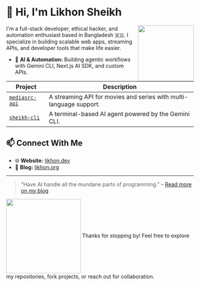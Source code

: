 # 👋 Hi, I'm Likhon Sheikh

<img src="https://media.tenor.com/TyhWL7gJwPgAAAAi/peppo-dance.gif" width="150" align="right">

I'm a full-stack developer, ethical hacker, and automation enthusiast based in Bangladesh 🇧🇩. I specialize in building scalable web apps, streaming APIs, and developer tools that make life easier.
<br>
- 🧠 **AI & Automation:** Building agentic workflows with Gemini CLI, Next.js AI SDK, and custom APIs.


| Project | Description |
|---|---|
| [`mediasrc-api`](https://github.com/likhonsheikh54/mediasrc-api) | A streaming API for movies and series with multi-language support. |
| [`sheikh-cli`](https://github.com/codedwithlikhon/sheikh-cli) | A terminal-based AI agent powered by the Gemini CLI. |

## 📫 Connect With Me
- 🌐 **Website:** [likhon.dev](https://likhon.dev)
- 📝 **Blog:** [likhon.org](https://likhon.org)

---

> “Have AI handle all the mundane parts of programming.” – [Read more on my blog](https://likhon.org)
<img src="https://media.tenor.com/D609Ay5PK5QAAAAj/skill-issue-coding.gif" width="200" align="center">
Thanks for stopping by! Feel free to explore my repositories, fork projects, or reach out for collaboration.
